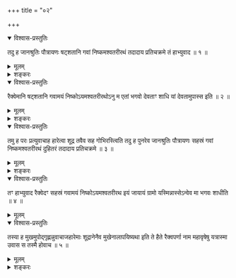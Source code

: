 +++
title = "०२"

+++

<details open><summary>विश्वास-प्रस्तुतिः</summary>

तदु ह जानश्रुतिः पौत्रायणः षट्शतानि गवां निष्कमश्वतरीरथं तदादाय
प्रतिचक्रमे तं हाभ्युवाद ॥ १ ॥
</details>

<details><summary>मूलम्</summary>

तदु ह जानश्रुतिः पौत्रायणः षट्शतानि गवां निष्कमश्वतरीरथं तदादाय
प्रतिचक्रमे तं हाभ्युवाद ॥ १ ॥
</details>

<details><summary>शङ्करः</summary>

तत् तत्र ऋषेर्गार्हस्थ्यं प्रति अभिप्रायं बुद्ध्वा धनार्थितां च उ ह एव
जानश्रुतिः पौत्रायणः षट्शतानि गवां निष्कं कण्ठहारम् अश्वतरीरथम्
अश्वतरीभ्यां युक्तं रथं तदादाय धनं गृहीत्वा प्रतिचक्रमे रैक्वं
प्रति गतवान् । तं च गत्वा अभ्युवाद ह अभ्युक्तवान् ॥
</details>

<details open><summary>विश्वास-प्रस्तुतिः</summary>

रैक्वेमानि षट्शतानि गवामयं निष्कोऽयमश्वतरीरथोऽनु म एतां भगवो देवताꣳ शाधि
यां देवतामुपास्स इति ॥ २ ॥
</details>

<details><summary>मूलम्</summary>

रैक्वेमानि षट्शतानि गवामयं निष्कोऽयमश्वतरीरथोऽनु म एतां भगवो देवताꣳ शाधि
यां देवतामुपास्स इति ॥ २ ॥
</details>

<details><summary>शङ्करः</summary>

हे रैक्व गवां षट् शतानि इमानि तुभ्यं मया आनीतानि, अयं निष्कः
अश्वतरीरथश्चायम् एतद्धनमादत्स्व । भगवोऽनुशाधि च
मे माम् एताम् , यां च देवतां त्वमुपास्से तद्देवतोपदेशेन
मामनुशाधीत्यर्थः ॥
</details>

<details open><summary>विश्वास-प्रस्तुतिः</summary>

तमु ह परः प्रत्युवाचाह हारेत्वा शूद्र तवैव सह गोभिरस्त्विति तदु ह पुनरेव
जानश्रुतिः पौत्रायणः सहस्रं गवां निष्कमश्वतरीरथं दुहितरं तदादाय
प्रतिचक्रमे ॥ ३ ॥
</details>

<details><summary>मूलम्</summary>

तमु ह परः प्रत्युवाचाह हारेत्वा शूद्र तवैव सह गोभिरस्त्विति तदु ह पुनरेव
जानश्रुतिः पौत्रायणः सहस्रं गवां निष्कमश्वतरीरथं दुहितरं तदादाय
प्रतिचक्रमे ॥ ३ ॥
</details>

<details><summary>शङ्करः</summary>

तम् एवमुक्तवन्तं राजानं प्रत्युवाच परो रैक्वः । अहेत्ययं निपातो
विनिग्रहार्थीयोऽन्यत्र, इह त्वनर्थकः, एवशब्दस्य
पृथक्प्रयोगात् । हारेत्वा हारेण युक्ता इत्वा गन्त्री सेयं
हारेत्वा गोभिः सह तवैवास्तु तवैव तिष्ठतु न मम अपर्याप्तेन कर्मार्थमनेन
प्रयोजनमित्यभिप्रायः । हे शूद्रेति — ननु राजासौ क्षत्तृसम्बन्धात् , स ह
क्षत्तारमुवाचेत्युक्तम् ; विद्याग्रहणाय च ब्राह्मणसमीपोपगमात् शूद्रस्य
च अनधिकारात् कथमिदमननुरूपं रैक्वेणोच्यते हे शूद्रेति । तत्राहुराचार्याः
— हंसवचनश्रवणात् शुगेनमाविवेश ; तेनासौ शुचा श्रुत्वा रैक्वस्य महिमानं
वा आद्रवतीति ऋषिः आत्मनः परोक्षज्ञतां दर्शयन् शूद्रेत्याहेति ।
शूद्रवद्वा धनेनैव एवं विद्याग्रहणायोपजागम न च
शुश्रूषया । न तु जात्यैव शूद्र इति । अपरे पुनराहुः
अल्पं धनमाहृतमिति रुषैव एवमुक्तवान् शूद्रेति । लिङ्गं च बह्वाहरणे
उपादानं धनस्येति । तदु ह ऋषेर्मतं ज्ञात्वा पुनरेव जानश्रुतिः
पौत्रायणो गवां सहस्रमधिकं जायां च ऋषेरभिमतां दुहितरमात्मनः तदादाय
प्रतिचक्रमे क्रान्तवान् ॥
</details>

<details open><summary>विश्वास-प्रस्तुतिः</summary>

तꣳ हाभ्युवाद रैक्वेदꣳ सहस्रं गवामयं निष्कोऽयमश्वतरीरथ इयं जायायं ग्रामो
यस्मिन्नास्सेऽन्वेव मा भगवः शाधीति ॥ ४ ॥
</details>

<details><summary>मूलम्</summary>

तꣳ हाभ्युवाद रैक्वेदꣳ सहस्रं गवामयं निष्कोऽयमश्वतरीरथ इयं जायायं ग्रामो
यस्मिन्नास्सेऽन्वेव मा भगवः शाधीति ॥ ४ ॥
</details>

<details open><summary>विश्वास-प्रस्तुतिः</summary>

तस्या ह मुखमुपोद्गृह्णन्नुवाचाजहारेमाः शूद्रानेनैव मुखेनालापयिष्यथा इति
ते हैते रैक्वपर्णा नाम महावृषेषु यत्रास्मा उवास स तस्मै होवाच ॥ ५ ॥
</details>

<details><summary>मूलम्</summary>

तस्या ह मुखमुपोद्गृह्णन्नुवाचाजहारेमाः शूद्रानेनैव मुखेनालापयिष्यथा इति
ते हैते रैक्वपर्णा नाम महावृषेषु यत्रास्मा उवास स तस्मै होवाच ॥ ५ ॥
</details>

<details><summary>शङ्करः</summary>

रैक्व इदं गवां सहस्रम् अयं निष्कः अयमश्वतरीरथः इयं जाया जायार्थं मम
दुहिता आनीता अयं च ग्रामः यस्मिन्नास्से तिष्ठसि स च त्वदर्थे
मया कल्पितः ; तदेतत्सर्वमादाय अनुशाध्येव मा मां हे भगवः, इत्युक्तः
तस्या जायार्थमानीताया राज्ञो दुहितुः ह एव मुखं द्वारं विद्याया दाने
तीर्थम् उपोद्गृह्णन् जानन्नित्यर्थः । ‘ब्रह्मचारी धनदायी मेधावी
श्रोत्रियः प्रियः । विद्यया वा विद्यां प्राह तीर्थानि
षण्मम’ ( ? ) इति विद्याया वचनं विज्ञायते हि । एवं जानन्
उपोद्गृह्णन् उवाच उक्तवान् । आजहार आहृतवान् भवान् इमाः गाः
यच्चान्यद्धनं तत्साध्विति वाक्यशेषः शूद्रेति पूर्वोक्तानुकृतिमात्रं न तु
कारणान्तरापेक्षया पूर्ववत् । अनेनैव मुखेन विद्याग्रहणतीर्थेन
आलापयिष्यथाः आलापयसीति मां भाणयसीत्यर्थः । ते ह
एते ग्रामा रैक्वपर्णा नाम विख्याता महावृषेषु देशेषु यत्र येषु ग्रामेषु
उवास उषितवान् रैक्वः, तानसौ ग्रामानदादस्मै रैक्वाय राजा । तस्मै राज्ञे
धनं दत्तवते ह किल उवाच विद्यां सः रैक्वः ॥

इति द्वितीयखण्डभाष्यम् ॥
</details>

